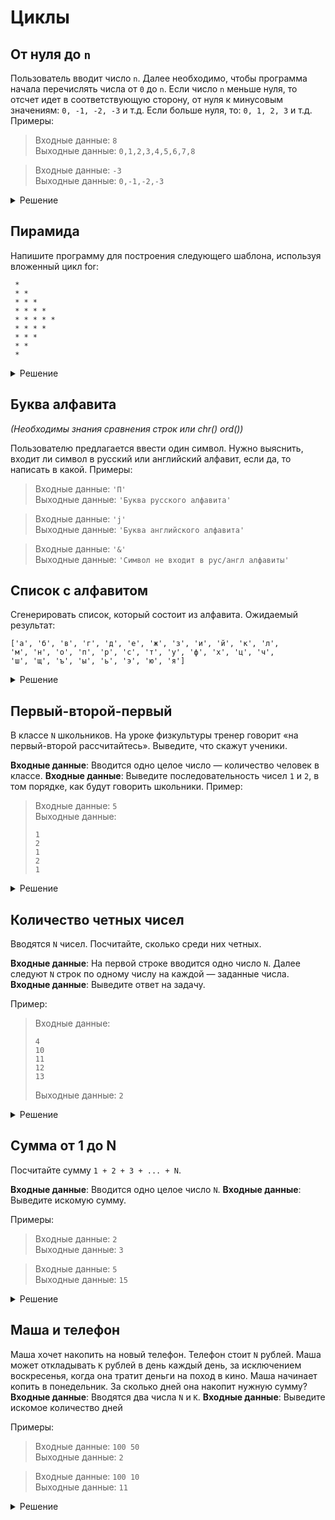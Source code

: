 # Циклы
## От нуля до `n`
Пользователь вводит число `n`. Далее необходимо, чтобы программа начала перечислять числа от `0` до `n`.
Если число `n` меньше нуля, то отсчет идет в соответствующую сторону, от нуля к минусовым значениям: `0, -1, -2, -3` и т.д. Если больше нуля, то: `0, 1, 2, 3` и т.д. Примеры:
>Входные данные: `8`\
Выходные данные: `0,1,2,3,4,5,6,7,8`

>Входные данные: `-3`\
Выходные данные: `0,-1,-2,-3`

<details><summary>Решение</summary>
<pre>
n = -10
step = 1 if n > 0 else -1
for x in range(0, n+step, step):
    print(x)
</pre>
</details>

## Пирамида
Напишите программу для построения следующего шаблона, используя вложенный цикл for:
```
 * 
 * * 
 * * * 
 * * * * 
 * * * * * 
 * * * * 
 * * * 
 * * 
 *
```

<details><summary>Решение</summary>
<pre>
s = '*'
for x in range(1,11):
    if x <= 5: print(s * x)
    else: print(s * (10 - x))
</pre>
</details>

## Буква алфавита
_(Необходимы знания сравнения строк или chr() ord())_

Пользователю предлагается ввести один символ. Нужно выяснить, входит ли символ в русский или английский алфавит, если да, то написать в какой. Примеры:
>Входные данные: `'П'`\
Выходные данные: `'Буква русского алфавита'`

>Входные данные: `'j'`\
Выходные данные: `'Буква английского алфавита'`

>Входные данные: `'&'`\
Выходные данные: `'Символ не входит в рус/англ алфавиты'`

## Список с алфавитом
Сгенерировать список, который состоит из алфавита. Ожидаемый результат: 
```
['а', 'б', 'в', 'г', 'д', 'е', 'ж', 'з', 'и', 'й', 'к', 'л',
'м', 'н', 'о', 'п', 'р', 'с', 'т', 'у', 'ф', 'х', 'ц', 'ч',
'ш', 'щ', 'ъ', 'ы', 'ь', 'э', 'ю', 'я']
```

<details><summary>Решение</summary>
<pre>
A = [chr(x) for x in range(1072, 1103+1)]
</pre>
</details>

## Первый-второй-первый
В классе `N` школьников. На уроке физкультуры тренер говорит «на первый-второй рассчитайтесь».
Выведите, что скажут ученики.

**Входные данные**: Вводится одно целое число — количество человек в классе.
**Входные данные**: Выведите последовательность чисел `1` и `2`, в том порядке, как будут говорить школьники.
Пример:
>Входные данные: `5`\
>Выходные данные:
>```
>1
>2
>1
>2
>1
>```

<details><summary>Решение</summary>
<pre>
n = int(input())
for i in range(n):
    if i % 2 == 0:
        print(1)
    else:
        print(2)
</pre>
</details>

## Количество четных чисел
Вводятся `N` чисел. Посчитайте, сколько среди них четных.

**Входные данные**: На первой строке вводится одно число `N`. Далее следуют `N` строк по одному числу на каждой — заданные числа.
**Входные данные**: Выведите ответ на задачу.

Пример:
>Входные данные:
>```
>4
>10
>11
>12
>13
>```
>Выходные данные: `2`

<details><summary>Решение</summary>
<pre>
n = int(input())
k = 0
for i in range(n):
    x = int(input())
    if x % 2 == 0:
        k += 1
print(k)
</pre>
</details>

## Cумма от 1 до N
Посчитайте сумму `1 + 2 + 3 + ... + N`.

**Входные данные**: Вводится одно целое число `N`.
**Входные данные**: Выведите искомую сумму.

Примеры:

>Входные данные: `2`\
Выходные данные: `3`

>Входные данные: `5`\
Выходные данные: `15`

<details><summary>Решение</summary>
<pre>
n = int(input())
k = 0
for i in range(1, n + 1):
    k = k + i
print(k)
</pre>
</details>

## Маша и телефон
Маша хочет накопить на новый телефон. Телефон стоит `N` рублей. Маша может откладывать `K` рублей в день каждый день, за исключением воскресенья, когда она тратит деньги на поход в кино. Маша начинает копить в понедельник. За сколько дней она накопит нужную сумму?
**Входные данные**: Вводятся два числа `N` и `K`.
**Входные данные**: Выведите искомое количество дней

Примеры:
>Входные данные: `100 50`\
Выходные данные: `2`

>Входные данные: `100 10`\
Выходные данные: `11`

<details><summary>Решение</summary>
<pre>
n, k = map(int, input().split())
day = 1
s = 0
while s < n:
    if day % 7 != 0:
        s = s + k
    day = day + 1
print(day - 1)
</pre>
</details>
